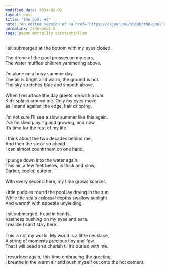 ```yaml
---
modified_date: 2024-02-02
layout: post
title: "the pool #2"
note: "An edited version of <a href='https://okjuan.me/vbook/the-pool'>a poem</a> I wrote almost five years ago. In this version I cut down <em>ing</em> verbs, tweaked for rhythm, and removed semicolons."
permalink: /the-pool-2
tags: poems mortality existentialism
---
```


I sit submerged at the bottom with my eyes closed.<br/>
<!--more-->
The drone of the pool presses on my ears,<br/>
The water muffles children yammering above.<br/>
<br/>
I’m alone on a busy summer day.<br/>
The air is bright and warm, the ground is hot.<br/>
The sky stretches blue and smooth above.<br/>
<br/>
When I resurface the day greets me with a roar.<br/>
Kids splash around me. Only my eyes move<br/>
as I stand against the edge, hair dripping.<br/>
<br/>
I’m not sure I’ll see a slow summer like this again.<br/>
I've finished playing and growing, and now<br/>
It’s time for the rest of my life.<br/>
<br/>
I think about the two decades behind me,<br/>
And then the six or so ahead.<br/>
I can almost count them on one hand.<br/>
<br/>
I plunge down into the water again.<br/>
This air, a few feet below, is thick and slow,<br/>
Darker, cooler, quieter.<br/>
<br/>
With every second here, my time grows scarcer.<br/>
<br/>
Little puddles round the pool lay drying in the sun<br/>
While the sea's colossal depths swallow sunlight<br/>
And warmth with appetite unyielding.<br/>
<br/>
I sit submerged, head in hands,<br/>
Vastness pushing on my eyes and ears.<br/>
I realize I can’t stay here.<br/>
<br/>
This is not my world. My world is a little necklace,<br/>
A string of moments precious tiny and few,<br/>
That I will bead and cherish til it’s buried with me.<br/>
<br/>
I resurface again, this time embracing the greeting.<br/>
I breathe in the warm air and push myself out onto the hot cement.<br/>
